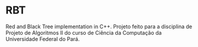 # RBT
Red and Black Tree implementation in C++.
Projeto feito para a disciplina de Projeto de Algoritmos II
do curso de Ciência da Computação da Universidade Federal do Pará.